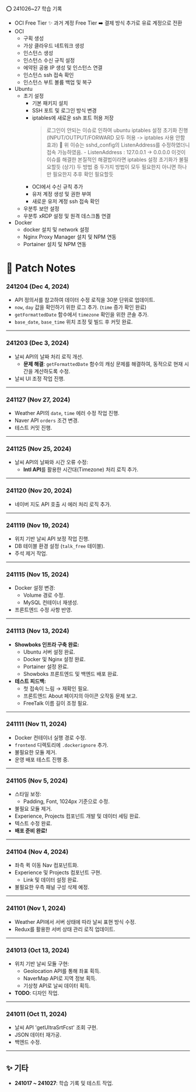 ⭕ 241026~27 학습 기록
- OCI Free Tier 
	✨ 과거 계정 Free Tier ➡️ 결제 방식 추가로 유료 계정으로 전환
- OCI 
	- 구획 생성
	- 가상 클라우드 네트워크 생성
	- 인스턴스 생성
	- 인스턴스 수신 규칙 설정
	- 에약된 공용 IP 생성 및 인스턴스 연결
	- 인스턴스 ssh 접속 확인
	- 인스턴스 부트 볼륨 백업 및 복구
- Ubuntu
	- 초기 설정
		- 기본 패키지 설치
		- SSH 포트 및 로그인 방식 변경
		- iptables에 새로운 ssh 포트 허용 저장
			> 로그인이 안되는 이슈로 인하여 ubuntu iptables 설정 초기화 진행(INPUT/OUTPUT/FORWARD 모두 허용 -> iptables 사용 안함 효과)
			🤔 위 이슈는 sshd_config의 ListenAddress를 수정하였더니 접속 가능하였음.
				- ListenAddress : 127.0.0.1 -> 0.0.0.0
				이것이 이슈를 해결한 본질적인 해결법이라면 iptables 설정 초기화가 불필요할듯
				(상기) 두 방법 중 두가지 방법이 모두 필요한지 아니면 하나만 필요한지 추후 확인 필요할듯
		- OCI에서 수신 규칙 추가
		- 유저 계정 생성 및 권한 부여
		- 새로운 유저 계정 ssh 접속 확인
	- 우분투 보안 설정
	- 우분투 xRDP 설정 및 원격 데스크톱 연결
- Docker
	- docker 설치 및 network 설정
	- Nginx Proxy Manager 설치 및 NPM 연동
	- Portainer 설치 및 NPM 연동



# 📜 Patch Notes

### **241204 (Dec 4, 2024)**
- API 정의서를 참고하여 데이터 수정 로직을 30분 단위로 업데이트.
- `now`, `day` 값을 확인하기 위한 로그 추가. (`time` 증가 확인 완료)
- `getFormattedDate` 함수에서 `timezone` 확인을 위한 콘솔 추가.
- `base_date`, `base_time` 위치 조정 및 빌드 후 커밋 완료.

---

### **241203 (Dec 3, 2024)**
- 날씨 API의 날짜 처리 로직 개선.
  - **문제 해결**: `getFormattedDate` 함수의 캐싱 문제를 해결하여, 동적으로 현재 시간을 계산하도록 수정.
- 날씨 UI 조정 작업 진행.

---

### **241127 (Nov 27, 2024)**
- Weather API의 `date`, `time` 에러 수정 작업 진행.
- Naver API `orders` 조건 변경.
- 테스트 커밋 진행.

---

### **241125 (Nov 25, 2024)**
- 날씨 API의 날짜와 시간 오류 수정:
  - **Intl API**를 활용한 시간대(Timezone) 처리 로직 추가.

---

### **241120 (Nov 20, 2024)**
- 네이버 지도 API 호출 시 에러 처리 로직 추가.

---

### **241119 (Nov 19, 2024)**
- 위치 기반 날씨 API 보정 작업 진행.
- DB 테이블 환경 설정 (`talk_free` 테이블).
- 주석 제거 작업.

---

### **241115 (Nov 15, 2024)**
- Docker 설정 변경:
  - Volume 경로 수정.
  - MySQL 컨테이너 재생성.
- 프론트엔드 수정 사항 반영.

---

### **241113 (Nov 13, 2024)**
- **Showboks 인프라 구축 완료:**
  - Ubuntu 서버 설정 완료.
  - Docker 및 Nginx 설정 완료.
  - Portainer 설정 완료.
  - Showboks 프론트엔드 및 백엔드 배포 완료.
- **테스트 피드백:**
  - 첫 접속이 느림 → 재확인 필요.
  - 프론트엔드 About 페이지의 아이콘 오작동 문제 보고.
  - FreeTalk 이름 길이 조정 필요.

---

### **241111 (Nov 11, 2024)**
- Docker 컨테이너 실행 경로 수정.
- `frontend` 디렉토리에 `.dockerignore` 추가.
- 불필요한 모듈 제거.
- 운영 배포 테스트 진행 중.

---

### **241105 (Nov 5, 2024)**
- 스타일 보정:
  - Padding, Font, 1024px 기준으로 수정.
- 불필요 모듈 제거.
- Experience, Projects 컴포넌트 개발 및 데이터 세팅 완료.
- 텍스트 수정 완료.  
- **배포 준비 완료!**

---

### **241104 (Nov 4, 2024)**
- 좌측 퀵 이동 Nav 컴포넌트화.
- Experience 및 Projects 컴포넌트 구현.
  - Link 및 데이터 설정 완료.
- 불필요한 우측 패널 구성 삭제 예정.

---

### **241101 (Nov 1, 2024)**
- Weather API에서 서버 상태에 따라 날씨 표현 방식 수정.
- Redux를 활용한 서버 상태 관리 로직 업데이트.

---

### **241013 (Oct 13, 2024)**
- 위치 기반 날씨 모듈 구현:
  - Geolocation API를 통해 좌표 획득.
  - NaverMap API로 지역 정보 획득.
  - 기상청 API로 날씨 데이터 획득.
- **TODO**: 디자인 작업.

---

### **241011 (Oct 11, 2024)**
- 날씨 API 'getUltraSrtFcst' 조회 구현.
- JSON 데이터 재가공.
- 백엔드 수정.

---

## ✨ 기타
- **241017 ~ 241027**: 학습 기록 및 테스트 작업.

